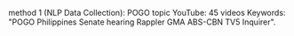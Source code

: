 ﻿method 1 (NLP Data Collection): POGO topic
YouTube: 45 videos
Keywords: "POGO Philippines Senate hearing Rappler GMA ABS-CBN TV5 Inquirer".
